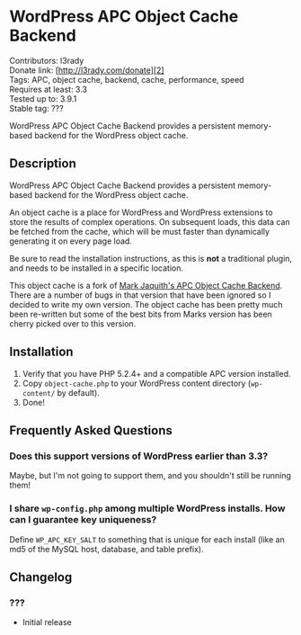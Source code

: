 # WordPress APC Object Cache Backend #

Contributors: l3rady<br/>
Donate link: [http://l3rady.com/donate][2]<br/>
Tags: APC, object cache, backend, cache, performance, speed<br/>
Requires at least: 3.3<br/>
Tested up to: 3.9.1<br/>
Stable tag: ???

WordPress APC Object Cache Backend provides a persistent memory-based backend for the WordPress object cache.

## Description ##

WordPress APC Object Cache Backend provides a persistent memory-based backend for the WordPress object cache.

An object cache is a place for WordPress and WordPress extensions to store the results of complex operations. On subsequent loads,
this data can be fetched from the cache, which will be must faster than dynamically generating it on every page load.

Be sure to read the installation instructions, as this is **not** a traditional plugin, and needs to be installed in a specific location.

This object cache is a fork of [Mark Jaquith's APC Object Cache Backend][1]. There are a number of bugs in that version that have been
ignored so I decided to write my own version. The object cache has been pretty much been re-written but some of the best bits from Marks
version has been cherry picked over to this version.

## Installation ##

1. Verify that you have PHP 5.2.4+ and a compatible APC version installed.
2. Copy `object-cache.php` to your WordPress content directory (`wp-content/` by default).
3. Done!

## Frequently Asked Questions ##

### Does this support versions of WordPress earlier than 3.3? ###

Maybe, but I'm not going to support them, and you shouldn't still be running them!

### I share `wp-config.php` among multiple WordPress installs. How can I guarantee key uniqueness? ###

Define `WP_APC_KEY_SALT` to something that is unique for each install (like an md5 of the MySQL host, database, and table prefix).

## Changelog ##

### ??? ###
+ Initial release

[1]: https://wordpress.org/plugins/apc/
[2]: http://l3rady.com/donate